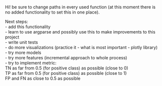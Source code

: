 Hi! be sure to change paths in every used function (at this moment there is 
no added functionality to set this in one place).

Next steps:
<br> - add this functionality
<br> - learn to use argparse and possibly use this to make improvements to this project
<br> - write unit tests
<br> - do more visualizations (practice it - what is most important - plotly library)
<br> - try more models
<br> - try more features (incremental approach to whole process)
<br> - try to implement metric:
<br>  TN as far from 0.5 (for positive class) as possible (close to 0)
<br>  TP as far from 0.5 (for positive class) as possible (close to 1)
<br>  FP and FN as close to 0.5 as possible
